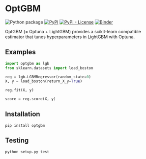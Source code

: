 # OptGBM

![Python package](https://github.com/Y-oHr-N/OptGBM/workflows/Python%20package/badge.svg?branch=master)
[![PyPI](https://img.shields.io/pypi/v/OptGBM)](https://pypi.org/project/OptGBM/)
[![PyPI - License](https://img.shields.io/pypi/l/OptGBM)](https://pypi.org/project/OptGBM/)
[![Binder](https://mybinder.org/badge.svg)](https://mybinder.org/v2/gh/Y-oHr-N/OptGBM/master)

OptGBM (= Optuna + LightGBM) provides a scikit-learn compatible estimator that tunes hyperparameters in LightGBM with Optuna.

## Examples

```python
import optgbm as lgb
from sklearn.datasets import load_boston

reg = lgb.LGBMRegressor(random_state=0)
X, y = load_boston(return_X_y=True)

reg.fit(X, y)

score = reg.score(X, y)
```

## Installation

```
pip install optgbm
```

## Testing

```
python setup.py test
```
